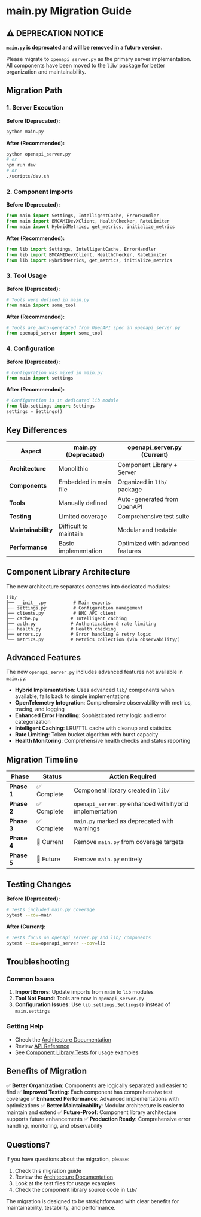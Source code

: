 # main.py Migration Guide

## ⚠️ DEPRECATION NOTICE

**`main.py` is deprecated and will be removed in a future version.**

Please migrate to `openapi_server.py` as the primary server implementation. All components have been moved to the `lib/` package for better organization and maintainability.

## Migration Path

### 1. Server Execution

**Before (Deprecated):**
```bash
python main.py
```

**After (Recommended):**
```bash
python openapi_server.py
# or
npm run dev
# or
./scripts/dev.sh
```

### 2. Component Imports

**Before (Deprecated):**
```python
from main import Settings, IntelligentCache, ErrorHandler
from main import BMCAMIDevXClient, HealthChecker, RateLimiter
from main import HybridMetrics, get_metrics, initialize_metrics
```

**After (Recommended):**
```python
from lib import Settings, IntelligentCache, ErrorHandler
from lib import BMCAMIDevXClient, HealthChecker, RateLimiter
from lib import HybridMetrics, get_metrics, initialize_metrics
```

### 3. Tool Usage

**Before (Deprecated):**
```python
# Tools were defined in main.py
from main import some_tool
```

**After (Recommended):**
```python
# Tools are auto-generated from OpenAPI spec in openapi_server.py
from openapi_server import some_tool
```

### 4. Configuration

**Before (Deprecated):**
```python
# Configuration was mixed in main.py
from main import settings
```

**After (Recommended):**
```python
# Configuration is in dedicated lib module
from lib.settings import Settings
settings = Settings()
```

## Key Differences

| Aspect | main.py (Deprecated) | openapi_server.py (Current) |
|--------|---------------------|----------------------------|
| **Architecture** | Monolithic | Component Library + Server |
| **Components** | Embedded in main file | Organized in `lib/` package |
| **Tools** | Manually defined | Auto-generated from OpenAPI |
| **Testing** | Limited coverage | Comprehensive test suite |
| **Maintainability** | Difficult to maintain | Modular and testable |
| **Performance** | Basic implementation | Optimized with advanced features |

## Component Library Architecture

The new architecture separates concerns into dedicated modules:

```
lib/
├── __init__.py          # Main exports
├── settings.py          # Configuration management
├── clients.py           # BMC API client
├── cache.py            # Intelligent caching
├── auth.py             # Authentication & rate limiting
├── health.py           # Health checking
├── errors.py           # Error handling & retry logic
└── metrics.py          # Metrics collection (via observability/)
```

## Advanced Features

The new `openapi_server.py` includes advanced features not available in `main.py`:

- **Hybrid Implementation**: Uses advanced `lib/` components when available, falls back to simple implementations
- **OpenTelemetry Integration**: Comprehensive observability with metrics, tracing, and logging
- **Enhanced Error Handling**: Sophisticated retry logic and error categorization
- **Intelligent Caching**: LRU/TTL cache with cleanup and statistics
- **Rate Limiting**: Token bucket algorithm with burst capacity
- **Health Monitoring**: Comprehensive health checks and status reporting

## Migration Timeline

| Phase | Status | Action Required |
|-------|--------|----------------|
| **Phase 1** | ✅ Complete | Component library created in `lib/` |
| **Phase 2** | ✅ Complete | `openapi_server.py` enhanced with hybrid implementation |
| **Phase 3** | ✅ Complete | `main.py` marked as deprecated with warnings |
| **Phase 4** | 🔄 Current | Remove `main.py` from coverage targets |
| **Phase 5** | 📅 Future | Remove `main.py` entirely |

## Testing Changes

**Before (Deprecated):**
```bash
# Tests included main.py coverage
pytest --cov=main
```

**After (Current):**
```bash
# Tests focus on openapi_server.py and lib/ components
pytest --cov=openapi_server --cov=lib
```

## Troubleshooting

### Common Issues

1. **Import Errors**: Update imports from `main` to `lib` modules
2. **Tool Not Found**: Tools are now in `openapi_server.py`
3. **Configuration Issues**: Use `lib.settings.Settings()` instead of `main.settings`

### Getting Help

- Check the [Architecture Documentation](architecture.md)
- Review [API Reference](api-reference.md)
- See [Component Library Tests](../tests/test_lib_*.py) for usage examples

## Benefits of Migration

✅ **Better Organization**: Components are logically separated and easier to find
✅ **Improved Testing**: Each component has comprehensive test coverage
✅ **Enhanced Performance**: Advanced implementations with optimizations
✅ **Better Maintainability**: Modular architecture is easier to maintain and extend
✅ **Future-Proof**: Component library architecture supports future enhancements
✅ **Production Ready**: Comprehensive error handling, monitoring, and observability

## Questions?

If you have questions about the migration, please:

1. Check this migration guide
2. Review the [Architecture Documentation](architecture.md)
3. Look at the test files for usage examples
4. Check the component library source code in `lib/`

The migration is designed to be straightforward with clear benefits for maintainability, testability, and performance.
